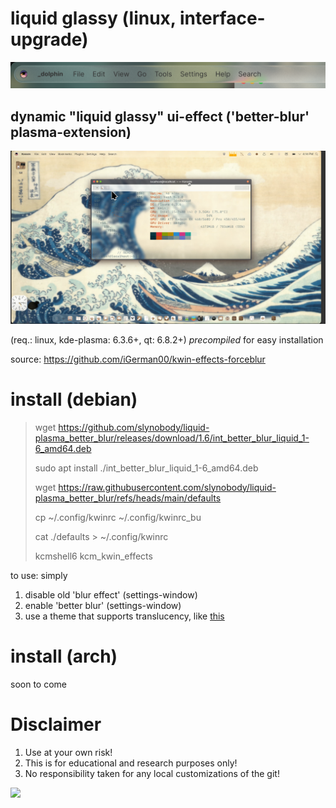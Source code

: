 # liquid glassy (linux, interface-upgrade)
<img src="blur.png"/>

## dynamic "liquid glassy" ui-effect ('better-blur' plasma-extension)
[![Watch the video](https://raw.githubusercontent.com/slynobody/liquid-plasma_better_blur/main/thumbnail.png)](https://raw.githubusercontent.com/slynobody/liquid-plasma_better_blur/main/video.webm)

(req.: linux, kde-plasma: 6.3.6+, qt: 6.8.2+)
*precompiled* for easy installation

source: https://github.com/iGerman00/kwin-effects-forceblur

# install (debian)
> wget https://github.com/slynobody/liquid-plasma_better_blur/releases/download/1.6/int_better_blur_liquid_1-6_amd64.deb
> 
> sudo apt install ./int_better_blur_liquid_1-6_amd64.deb
> 
> wget https://raw.githubusercontent.com/slynobody/liquid-plasma_better_blur/refs/heads/main/defaults
>
> cp ~/.config/kwinrc ~/.config/kwinrc_bu
> 
> cat ./defaults > ~/.config/kwinrc
> 
> kcmshell6 kcm_kwin_effects

to use: simply 
1. disable old 'blur effect' (settings-window)
2. enable 'better blur' (settings-window)
3. use a theme that supports translucency, like [this](https://github.com/vinceliuice/MacTahoe-kde)
   
# install (arch)
soon to come

# Disclaimer
1. Use at your own risk!
2. This is for educational and research purposes only!
3. No responsibility taken for any local customizations of the git!


<a href="https://artsandculture.google.com/experiment/viola-the-bird/nAEJVwNkp-FnrQ?cp=e30."><img src="https://images.pling.com/img/00/00/78/78/79/2160403/proxy-image1.jpeg"/></a>
